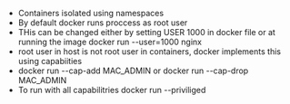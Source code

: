- Containers isolated using namespaces
- By default docker runs proccess as root user
- THis can be changed either by setting USER 1000 in docker file or at running the image docker run --user=1000 nginx
- root user in host is not root user in containers, docker implements this using capabiities
- docker run --cap-add MAC_ADMIN or docker run --cap-drop MAC_ADMIN
- To run with all capabilitries docker run --priviliged
